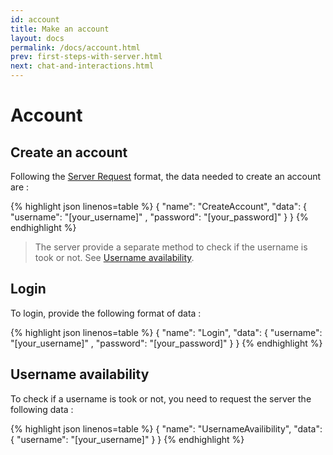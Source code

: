 ```yaml
---
id: account
title: Make an account
layout: docs
permalink: /docs/account.html
prev: first-steps-with-server.html
next: chat-and-interactions.html
---
```


# [<i class=icon-anchor></i>](#account)<a name="account">Account</a>

## [<i class=icon-anchor></i>](#account-create)<a name="account-create">Create an account</a>

Following the [Server Request](#server-request) format, the data needed to create an account are :

{% highlight json linenos=table %}
{
    "name": "CreateAccount",
    "data": {
        "username": "[your_username]" ,
        "password": "[your_password]"
    }
}
{% endhighlight %}

> The server provide a separate method to check if the username is took or not. See [Username availability](#account-username-availability).

## [<i class=icon-anchor></i>](#account-login)<a name="account-login">Login</a>

To login, provide the following format of data :

{% highlight json linenos=table %}
{
    "name": "Login",
    "data": {
        "username": "[your_username]" ,
        "password": "[your_password]"
    }
}
{% endhighlight %}

## [<i class=icon-anchor></i>](#account-availability) <a name="account-availability">Username availability</a>

To check if a username is took or not, you need to request the server the following data :

{% highlight json linenos=table %}
{
    "name": "UsernameAvailibility",
    "data": {
        "username": "[your_username]"
    }
}
{% endhighlight %}
